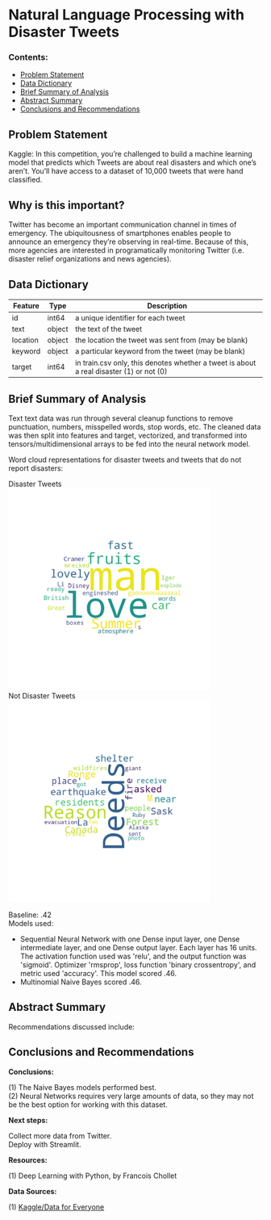 # Natural Language Processing with Disaster Tweets  


### Contents:
- [Problem Statement](#Problem-Statement)
- [Data Dictionary](#Data-Dictionary)
- [Brief Summary of Analysis](#Brief-Summary-of-Analysis)
- [Abstract Summary](#Abstract-Summary)
- [Conclusions and Recommendations](#Conclusions-and-Recommendations)


## Problem Statement

Kaggle: In this competition, you’re challenged to build a machine learning model that predicts which Tweets are about real disasters and which one’s aren’t. You’ll have access to a dataset of 10,000 tweets that were hand classified. 


## Why is this important?

Twitter has become an important communication channel in times of emergency.
The ubiquitousness of smartphones enables people to announce an emergency they’re observing in real-time. Because of this, more agencies are interested in programatically monitoring Twitter (i.e. disaster relief organizations and news agencies).


## Data Dictionary

|Feature|Type|Description|
|---|---|---|
|id|int64|a unique identifier for each tweet|
|text|object|the text of the tweet|
|location|object|the location the tweet was sent from (may be blank)|
|keyword|object|a particular keyword from the tweet (may be blank)|
|target|int64|in train.csv only, this denotes whether a tweet is about a real disaster (1) or not (0)|


## Brief Summary of Analysis

Text text data was run through several cleanup functions to remove punctuation, numbers, misspelled words, stop words, etc. The cleaned data was then split into features and target, vectorized, and transformed into tensors/multidimensional arrays to be fed into the neural network model.

Word cloud representations for disaster tweets and tweets that do not report disasters:

<div>
    Disaster Tweets<br>
<img src="./images/train0_wordcloud.jpg" width="400"/>
    <br>
    Not Disaster Tweets<br>
<img src="./images/train1_wordcloud.jpg" width="400"/>
</div>

Baseline: .42  
Models used:  
- Sequential Neural Network with one Dense input layer, one Dense intermediate layer, and one Dense output layer. Each layer has 16 units. The activation function used was 'relu', and the output function was 'sigmoid'. Optimizer 'rmsprop', loss function 'binary crossentropy', and metric used 'accuracy'. This model scored .46.
- Multinomial Naive Bayes scored .46.

## Abstract Summary


Recommendations discussed include:



## Conclusions and Recommendations

**Conclusions:**  

(1) The Naive Bayes models performed best.  
(2) Neural Networks requires very large amounts of data, so they may not be the best option for working with this dataset.  


**Next steps:**  

Collect more data from Twitter.  
Deploy with Streamlit.


**Resources:**

(1) Deep Learning with Python, by Francois Chollet


**Data Sources:**  

(1) [Kaggle/Data for Everyone](https://www.kaggle.com/c/nlp-getting-started/overview)  